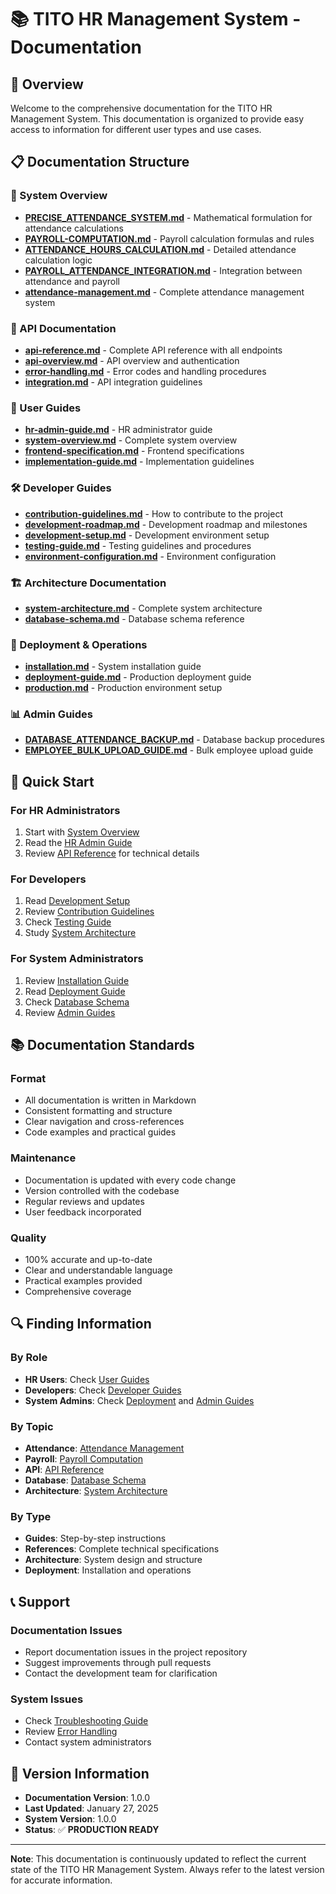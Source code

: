 # 📚 TITO HR Management System - Documentation

## 🎯 **Overview**

Welcome to the comprehensive documentation for the TITO HR Management System. This documentation is organized to provide easy access to information for different user types and use cases.

## 📋 **Documentation Structure**

### **📖 System Overview**
- [**PRECISE_ATTENDANCE_SYSTEM.md**](overview/PRECISE_ATTENDANCE_SYSTEM.md) - Mathematical formulation for attendance calculations
- [**PAYROLL-COMPUTATION.md**](overview/PAYROLL-COMPUTATION.md) - Payroll calculation formulas and rules
- [**ATTENDANCE_HOURS_CALCULATION.md**](overview/ATTENDANCE_HOURS_CALCULATION.md) - Detailed attendance calculation logic
- [**PAYROLL_ATTENDANCE_INTEGRATION.md**](overview/PAYROLL_ATTENDANCE_INTEGRATION.md) - Integration between attendance and payroll
- [**attendance-management.md**](overview/attendance-management.md) - Complete attendance management system

### **🔌 API Documentation**
- [**api-reference.md**](api/api-reference.md) - Complete API reference with all endpoints
- [**api-overview.md**](api/api-overview.md) - API overview and authentication
- [**error-handling.md**](api/error-handling.md) - Error codes and handling procedures
- [**integration.md**](api/integration.md) - API integration guidelines

### **👥 User Guides**
- [**hr-admin-guide.md**](guides/user-guides/hr-admin-guide.md) - HR administrator guide
- [**system-overview.md**](guides/system-overview.md) - Complete system overview
- [**frontend-specification.md**](guides/frontend-specification.md) - Frontend specifications
- [**implementation-guide.md**](guides/implementation-guide.md) - Implementation guidelines

### **🛠️ Developer Guides**
- [**contribution-guidelines.md**](development/contribution-guidelines.md) - How to contribute to the project
- [**development-roadmap.md**](development/development-roadmap.md) - Development roadmap and milestones
- [**development-setup.md**](development/development-setup.md) - Development environment setup
- [**testing-guide.md**](development/testing-guide.md) - Testing guidelines and procedures
- [**environment-configuration.md**](development/environment-configuration.md) - Environment configuration

### **🏗️ Architecture Documentation**
- [**system-architecture.md**](architecture/system-architecture.md) - Complete system architecture
- [**database-schema.md**](database/database-schema.md) - Database schema reference

### **🚀 Deployment & Operations**
- [**installation.md**](deployment/installation.md) - System installation guide
- [**deployment-guide.md**](deployment/deployment-guide.md) - Production deployment guide
- [**production.md**](deployment/production.md) - Production environment setup

### **📊 Admin Guides**
- [**DATABASE_ATTENDANCE_BACKUP.md**](guides/admin-guides/DATABASE_ATTENDANCE_BACKUP.md) - Database backup procedures
- [**EMPLOYEE_BULK_UPLOAD_GUIDE.md**](guides/admin-guides/EMPLOYEE_BULK_UPLOAD_GUIDE.md) - Bulk employee upload guide

## 🎯 **Quick Start**

### **For HR Administrators**
1. Start with [System Overview](guides/system-overview.md)
2. Read the [HR Admin Guide](guides/user-guides/hr-admin-guide.md)
3. Review [API Reference](api/api-reference.md) for technical details

### **For Developers**
1. Read [Development Setup](development/development-setup.md)
2. Review [Contribution Guidelines](development/contribution-guidelines.md)
3. Check [Testing Guide](development/testing-guide.md)
4. Study [System Architecture](architecture/system-architecture.md)

### **For System Administrators**
1. Review [Installation Guide](deployment/installation.md)
2. Read [Deployment Guide](deployment/deployment-guide.md)
3. Check [Database Schema](database/database-schema.md)
4. Review [Admin Guides](guides/admin-guides/)

## 📚 **Documentation Standards**

### **Format**
- All documentation is written in Markdown
- Consistent formatting and structure
- Clear navigation and cross-references
- Code examples and practical guides

### **Maintenance**
- Documentation is updated with every code change
- Version controlled with the codebase
- Regular reviews and updates
- User feedback incorporated

### **Quality**
- 100% accurate and up-to-date
- Clear and understandable language
- Practical examples provided
- Comprehensive coverage

## 🔍 **Finding Information**

### **By Role**
- **HR Users**: Check [User Guides](guides/user-guides/)
- **Developers**: Check [Developer Guides](development/)
- **System Admins**: Check [Deployment](deployment/) and [Admin Guides](guides/admin-guides/)

### **By Topic**
- **Attendance**: [Attendance Management](overview/attendance-management.md)
- **Payroll**: [Payroll Computation](overview/PAYROLL-COMPUTATION.md)
- **API**: [API Reference](api/api-reference.md)
- **Database**: [Database Schema](database/database-schema.md)
- **Architecture**: [System Architecture](architecture/system-architecture.md)

### **By Type**
- **Guides**: Step-by-step instructions
- **References**: Complete technical specifications
- **Architecture**: System design and structure
- **Deployment**: Installation and operations

## 📞 **Support**

### **Documentation Issues**
- Report documentation issues in the project repository
- Suggest improvements through pull requests
- Contact the development team for clarification

### **System Issues**
- Check [Troubleshooting Guide](deployment/troubleshooting.md)
- Review [Error Handling](api/error-handling.md)
- Contact system administrators

## 🔄 **Version Information**

- **Documentation Version**: 1.0.0
- **Last Updated**: January 27, 2025
- **System Version**: 1.0.0
- **Status**: ✅ **PRODUCTION READY**

---

**Note**: This documentation is continuously updated to reflect the current state of the TITO HR Management System. Always refer to the latest version for accurate information.